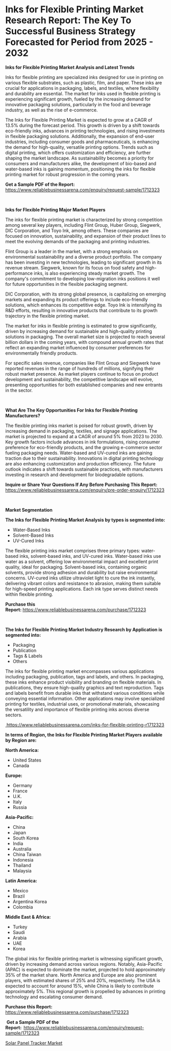 <p><h1>Inks for Flexible Printing Market Research Report: The Key To Successful Business Strategy Forecasted for Period from 2025 - 2032</h1></p><p><strong>Inks for Flexible Printing Market Analysis and Latest Trends</strong></p>
<p><p>Inks for flexible printing are specialized inks designed for use in printing on various flexible substrates, such as plastic, film, and paper. These inks are crucial for applications in packaging, labels, and textiles, where flexibility and durability are essential. The market for inks used in flexible printing is experiencing significant growth, fueled by the increasing demand for innovative packaging solutions, particularly in the food and beverage industry, as well as the rise of e-commerce.</p><p>The Inks for Flexible Printing Market is expected to grow at a CAGR of 13.5% during the forecast period. This growth is driven by a shift towards eco-friendly inks, advances in printing technologies, and rising investments in flexible packaging solutions. Additionally, the expansion of end-user industries, including consumer goods and pharmaceuticals, is enhancing the demand for high-quality, versatile printing options. Trends such as digital printing, which offers customization and efficiency, are further shaping the market landscape. As sustainability becomes a priority for consumers and manufacturers alike, the development of bio-based and water-based inks is gaining momentum, positioning the inks for flexible printing market for robust progression in the coming years.</p></p>
<p><strong>Get a Sample PDF of the Report:&nbsp;</strong> <a href="https://www.reliablebusinessarena.com/enquiry/request-sample/1712323?utm_campaign=3534&utm_medium=2&utm_source=Github&utm_content=ia&utm_term=28032025&utm_id=inks-for-flexible-printing">https://www.reliablebusinessarena.com/enquiry/request-sample/1712323</a></p>
<p>&nbsp;</p>
<p><strong>Inks for Flexible Printing Major Market Players</strong></p>
<p><p>The inks for flexible printing market is characterized by strong competition among several key players, including Flint Group, Huber Group, Siegwerk, DIC Corporation, and Toyo Ink, among others. These companies are focused on innovation, sustainability, and expansion of their product lines to meet the evolving demands of the packaging and printing industries.</p><p>Flint Group is a leader in the market, with a strong emphasis on environmental sustainability and a diverse product portfolio. The company has been investing in new technologies, leading to significant growth in its revenue stream. Siegwerk, known for its focus on food safety and high-performance inks, is also experiencing steady market growth. The company's commitment to developing low-migration inks positions it well for future opportunities in the flexible packaging segment.</p><p>DIC Corporation, with its strong global presence, is capitalizing on emerging markets and expanding its product offerings to include eco-friendly solutions, which enhances its competitive edge. Toyo Ink is intensifying its R&D efforts, resulting in innovative products that contribute to its growth trajectory in the flexible printing market.</p><p>The market for inks in flexible printing is estimated to grow significantly, driven by increasing demand for sustainable and high-quality printing solutions in packaging. The overall market size is projected to reach several billion dollars in the coming years, with compound annual growth rates that reflect an expanding market influenced by consumer preferences for environmentally friendly products.</p><p>For specific sales revenue, companies like Flint Group and Siegwerk have reported revenues in the range of hundreds of millions, signifying their robust market presence. As market players continue to focus on product development and sustainability, the competitive landscape will evolve, presenting opportunities for both established companies and new entrants in the sector.</p></p>
<p>&nbsp;</p>
<p><strong>What Are The Key Opportunities For Inks for Flexible Printing Manufacturers?</strong></p>
<p><p>The flexible printing inks market is poised for robust growth, driven by increasing demand in packaging, textiles, and signage applications. The market is projected to expand at a CAGR of around 5% from 2023 to 2030. Key growth factors include advances in ink formulations, rising consumer preference for eco-friendly products, and the growing e-commerce sector fueling packaging needs. Water-based and UV-cured inks are gaining traction due to their sustainability. Innovations in digital printing technology are also enhancing customization and production efficiency. The future outlook indicates a shift towards sustainable practices, with manufacturers investing in research and development for biodegradable options.</p></p>
<p><strong>Inquire or Share Your Questions If Any Before Purchasing This Report:</strong> <a href="https://www.reliablebusinessarena.com/enquiry/pre-order-enquiry/1712323?utm_campaign=3534&utm_medium=2&utm_source=Github&utm_content=ia&utm_term=28032025&utm_id=inks-for-flexible-printing">https://www.reliablebusinessarena.com/enquiry/pre-order-enquiry/1712323</a></p>
<p>&nbsp;</p>
<p><strong>Market Segmentation</strong></p>
<p><strong>The Inks for Flexible Printing Market Analysis by types is segmented into:</strong></p>
<p><ul><li>Water-Based Inks</li><li>Solvent-Based Inks</li><li>UV-Cured Inks</li></ul></p>
<p><p>The flexible printing inks market comprises three primary types: water-based inks, solvent-based inks, and UV-cured inks. Water-based inks use water as a solvent, offering low environmental impact and excellent print quality, ideal for packaging. Solvent-based inks, containing organic solvents, provide strong adhesion and durability but raise environmental concerns. UV-cured inks utilize ultraviolet light to cure the ink instantly, delivering vibrant colors and resistance to abrasion, making them suitable for high-speed printing applications. Each ink type serves distinct needs within flexible printing.</p></p>
<p><strong>Purchase this Report:&nbsp;</strong><a href="https://www.reliablebusinessarena.com/purchase/1712323?utm_campaign=3534&utm_medium=2&utm_source=Github&utm_content=ia&utm_term=28032025&utm_id=inks-for-flexible-printing">https://www.reliablebusinessarena.com/purchase/1712323</a></p>
<p>&nbsp;</p>
<p><strong>The Inks for Flexible Printing Market Industry Research by Application is segmented into:</strong></p>
<p><ul><li>Packaging</li><li>Publication</li><li>Tags & Labels</li><li>Others</li></ul></p>
<p><p>The inks for flexible printing market encompasses various applications including packaging, publication, tags and labels, and others. In packaging, these inks enhance product visibility and branding on flexible materials. In publications, they ensure high-quality graphics and text reproduction. Tags and labels benefit from durable inks that withstand various conditions while conveying essential information. Other applications may involve specialized printing for textiles, industrial uses, or promotional materials, showcasing the versatility and importance of flexible printing inks across diverse sectors.</p></p>
<p><a href="https://www.reliablebusinessarena.com/inks-for-flexible-printing-r1712323?utm_campaign=3534&utm_medium=2&utm_source=Github&utm_content=ia&utm_term=28032025&utm_id=inks-for-flexible-printing">&nbsp;https://www.reliablebusinessarena.com/inks-for-flexible-printing-r1712323</a></p>
<p><strong>In terms of Region, the Inks for Flexible Printing Market Players available by Region are:</strong></p>
<p>
    <p> <strong> North America: </strong>
        <ul>
            <li>United States</li>
            <li>Canada</li>
        </ul>
        </p> 
    <p> <strong> Europe: </strong>
        <ul>
            <li>Germany</li>
            <li>France</li>
            <li>U.K.</li>
            <li>Italy</li>
            <li>Russia</li>
        </ul>
        </p> 
    <p> <strong> Asia-Pacific: </strong>
        <ul>
            <li>China</li>
            <li>Japan</li>
            <li>South Korea</li>
            <li>India</li>
            <li>Australia</li>
            <li>China Taiwan</li>
            <li>Indonesia</li>
            <li>Thailand</li>
            <li>Malaysia</li>
        </ul>
        </p> 
    <p> <strong> Latin America: </strong>
        <ul>
            <li>Mexico</li>
            <li>Brazil</li>
            <li>Argentina Korea</li>
            <li>Colombia</li>
        </ul>
        </p> 
    <p> <strong> Middle East & Africa: </strong>
        <ul>
            <li>Turkey</li>
            <li>Saudi</li>
            <li>Arabia</li>
            <li>UAE</li>
            <li>Korea</li>
        </ul>
    </p>
    </p>
<p><p>The global inks for flexible printing market is witnessing significant growth, driven by increasing demand across various regions. Notably, Asia-Pacific (APAC) is expected to dominate the market, projected to hold approximately 35% of the market share. North America and Europe are also prominent players, with estimated shares of 25% and 20%, respectively. The USA is expected to account for around 15%, while China is likely to contribute approximately 5%. This regional growth is propelled by advances in printing technology and escalating consumer demand.</p></p>
<p><strong>Purchase this Report: </strong><a href="https://www.reliablebusinessarena.com/purchase/1712323?utm_campaign=3534&utm_medium=2&utm_source=Github&utm_content=ia&utm_term=28032025&utm_id=inks-for-flexible-printing">https://www.reliablebusinessarena.com/purchase/1712323</a></p>
<p>&nbsp;<strong>Get a Sample PDF of the Report:&nbsp;&nbsp;</strong><a href="https://www.reliablebusinessarena.com/enquiry/request-sample/1712323?utm_campaign=3534&utm_medium=2&utm_source=Github&utm_content=ia&utm_term=28032025&utm_id=inks-for-flexible-printing">https://www.reliablebusinessarena.com/enquiry/request-sample/1712323</a></p>
<p><strong></strong></p>
<p><p><a href="https://github.com/zakkistuey/Market-Research-Report-List-1/blob/main/solar-panel-tracker-market.md?utm_campaign=3534&utm_medium=2&utm_source=Github&utm_content=ia&utm_term=28032025&utm_id=inks-for-flexible-printing">Solar Panel Tracker Market</a></p></p>